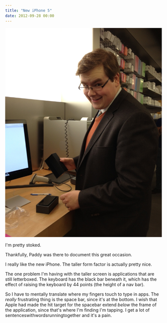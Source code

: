 ```yaml
---
title: "New iPhone 5"
date: 2012-09-28 00:00
---
```


<import><img src="/img/import/blog/cyzijqn0kkn1ckusw9c0qvbxecayda/0BE4C7001AC14718990FE1EF3E538D19.jpg" class="img-responsive"><p>I'm pretty stoked.</p>

<p>Thankfully, Paddy was there to document this great occasion.</p>

<p>I really like the new iPhone. The taller form factor is actually pretty nice.</p>

<p>The one problem I'm having with the taller screen is applications that are still letterboxed. The keyboard has the black bar beneath it, which has the effect of raising the keyboard by 44 points (the height of a nav bar). </p>

<p>So I have to mentally translate where my fingers touch to type in apps. The <em>really</em> frustrating thing is the space bar, since it's at the bottom. I wish that Apple had made the hit target for the spacebar extend <em>below</em> the frame of the application, since that's where I'm finding I'm tapping. I get a lot of sentenceswithwordsrunningtogether and it's a pain.</p></import>

<!-- more -->

